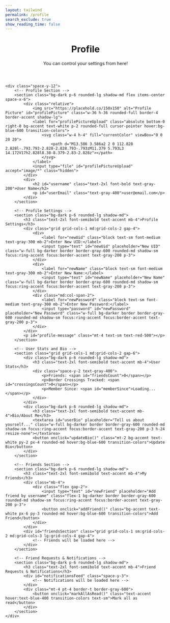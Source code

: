 ```yaml
---
layout: tailwind
permalink: /profile
search_exclude: true
show_reading_time: false
---
```


<div class="max-w-7xl mx-auto px-4 py-10">
    <header class="mb-8 text-center">
        <h1 class="text-4xl font-bold text-accent">Profile</h1>
        <p class="text-lg text-gray-400">You can control your settings from here!</p>
    </header>

    <div class="space-y-12">
        <!-- Profile Section -->
        <section class="bg-dark p-6 rounded-lg shadow-md flex items-center space-x-6">
            <div class="relative">
                <img src="https://placehold.co/150x150" alt="Profile Picture" id="profilePicture" class="w-36 h-36 rounded-full border-4 border-accent shadow-lg">
                <label for="profilePictureUpload" class="absolute bottom-0 right-0 bg-accent text-white p-2 rounded-full cursor-pointer hover:bg-blue-600 transition-colors">
                    <svg class="w-4 h-4" fill="currentColor" viewBox="0 0 20 20">
                        <path d="M13.586 3.586a2 2 0 112.828 2.828l-.793.793-2.828-2.828.793-.793zM11.379 5.793L3 14.172V17h2.828l8.38-8.379-2.83-2.828z"></path>
                    </svg>
                </label>
                <input type="file" id="profilePictureUpload" accept="image/*" class="hidden">
            </div>
            <div>
                <h2 id="username" class="text-2xl font-bold text-gray-200">User Name</h2>
                <p id="userEmail" class="text-gray-400">user@email.com</p>
            </div>
        </section>

        <!-- Profile Settings -->
        <section class="bg-dark p-6 rounded-lg shadow-md">
            <h3 class="text-2xl font-semibold text-accent mb-4">Profile Settings</h3>
            <div class="grid grid-cols-1 md:grid-cols-2 gap-4">
                <div>
                    <label for="newUid" class="block text-sm font-medium text-gray-300 mb-2">Enter New UID:</label>
                    <input type="text" id="newUid" placeholder="New UID" class="w-full bg-darker border border-gray-600 rounded-md shadow-sm focus:ring-accent focus:border-accent text-gray-200 p-3">
                </div>
                <div>
                    <label for="newName" class="block text-sm font-medium text-gray-300 mb-2">Enter New Name:</label>
                    <input type="text" id="newName" placeholder="New Name" class="w-full bg-darker border border-gray-600 rounded-md shadow-sm focus:ring-accent focus:border-accent text-gray-200 p-3">
                </div>
                <div class="md:col-span-2">
                    <label for="newPassword" class="block text-sm font-medium text-gray-300 mb-2">Enter New Password:</label>
                    <input type="password" id="newPassword" placeholder="New Password" class="w-full bg-darker border border-gray-600 rounded-md shadow-sm focus:ring-accent focus:border-accent text-gray-200 p-3">
                </div>
            </div>
            <p id="profile-message" class="mt-4 text-sm text-red-500"></p>
        </section>

        <!-- User Stats and Bio -->
        <section class="grid grid-cols-1 md:grid-cols-2 gap-6">
            <div class="bg-dark p-6 rounded-lg shadow-md">
                <h3 class="text-2xl font-semibold text-accent mb-4">User Stats</h3>
                <div class="space-y-2 text-gray-400">
                    <p>Friends: <span id="friendsCount">0</span></p>
                    <p>Border Crossings Tracked: <span id="crossingsCount">0</span></p>
                    <p>Member Since: <span id="memberSince">Loading...</span></p>
                </div>
            </div>
            <div class="bg-dark p-6 rounded-lg shadow-md">
                <h3 class="text-2xl font-semibold text-accent mb-4">Bio/About Me</h3>
                <textarea id="userBio" placeholder="Tell us about yourself..." class="w-full bg-darker border border-gray-600 rounded-md shadow-sm focus:ring-accent focus:border-accent text-gray-200 p-3 h-24 resize-none"></textarea>
                <button onclick="updateBio()" class="mt-2 bg-accent text-white py-2 px-4 rounded-md hover:bg-blue-600 transition-colors">Update Bio</button>
            </div>
        </section>

        <!-- Friends Section -->
        <section class="bg-dark p-6 rounded-lg shadow-md">
            <h3 class="text-2xl font-semibold text-accent mb-4">My Friends</h3>
            <div class="mb-4">
                <div class="flex gap-2">
                    <input type="text" id="newFriend" placeholder="Add friend by username" class="flex-1 bg-darker border border-gray-600 rounded-md shadow-sm focus:ring-accent focus:border-accent text-gray-200 p-3">
                    <button onclick="addFriend()" class="bg-accent text-white px-6 py-3 rounded-md hover:bg-blue-600 transition-colors">Add Friend</button>
                </div>
            </div>
            <div id="friendsSection" class="grid grid-cols-1 sm:grid-cols-2 md:grid-cols-3 lg:grid-cols-4 gap-4">
                <!-- Friends will be loaded here -->
            </div>
        </section>

        <!-- Friend Requests & Notifications -->
        <section class="bg-dark p-6 rounded-lg shadow-md">
            <h3 class="text-2xl font-semibold text-accent mb-4">Friend Requests & Notifications</h3>
            <div id="notificationsFeed" class="space-y-3">
                <!-- Notifications will be loaded here -->
            </div>
            <div class="mt-4 pt-4 border-t border-gray-600">
                <button onclick="markAllAsRead()" class="text-accent hover:text-blue-400 transition-colors text-sm">Mark all as read</button>
            </div>
        </section>
    </div>
</div>

<script type="module">
import { pythonURI, fetchOptions } from '{{site.baseurl}}/assets/js/api/config.js';

// Global variables
let currentUser = null;

// Initialize page
document.addEventListener('DOMContentLoaded', async () => {
    await initializePage();
    setupEventListeners();
});

async function initializePage() {
    try {
        await updateUserInfo();
        await loadFriends();
        await loadNotifications();
        await loadUserStats();
    } catch (error) {
        console.error('Error initializing page:', error);
        showError('Error loading profile data');
    }
}

function setupEventListeners() {
    // Profile picture upload
    document.getElementById('profilePictureUpload').addEventListener('change', (e) => {
        if (e.target.files[0]) {
            uploadProfilePicture(e.target.files[0]);
        }
    });

    // Profile field updates
    const inputs = ['newUid', 'newName', 'newPassword'];
    inputs.forEach(id => {
        const input = document.getElementById(id);
        input.addEventListener('blur', async (e) => {
            if (e.target.value.trim()) {
                const field = id.replace('new', '').toLowerCase();
                await updateProfile(field, e.target.value.trim());
                e.target.value = '';
            }
        });
    });

    // Enter key for adding friends
    document.getElementById('newFriend').addEventListener('keypress', (e) => {
        if (e.key === 'Enter') {
            addFriend();
        }
    });
}

async function updateUserInfo() {
    try {
        const response = await fetch(pythonURI + "/api/user", {
            ...fetchOptions,
            method: 'GET'
        });
        
        if (!response.ok) {
            throw new Error('Failed to fetch user info');
        }
        
        const data = await response.json();
        currentUser = data;
        
        // Update profile display
        document.getElementById('username').textContent = data.name || 'User Name';
        document.getElementById('userEmail').textContent = data.uid || 'user@email.com';
        
        // Update profile picture
        if (data.pfp) {
            document.getElementById('profilePicture').src = data.pfp;
        }
        
        // Update bio
        if (data.bio) {
            document.getElementById('userBio').value = data.bio;
        }
        
        // Update member since date
        if (data.created_at) {
            const date = new Date(data.created_at);
            document.getElementById('memberSince').textContent = date.toLocaleDateString();
        }
        
        // Set placeholders for form fields
        setPlaceholders(data);
        
    } catch (error) {
        console.error('Error fetching user info:', error);
        showError('Error loading user information');
    }
}

function setPlaceholders(userData) {
    const uidInput = document.getElementById('newUid');
    const nameInput = document.getElementById('newName');

    if (userData.uid) uidInput.placeholder = `Current: ${userData.uid}`;
    if (userData.name) nameInput.placeholder = `Current: ${userData.name}`;
}

async function updateProfile(field, value) {
    try {
        const response = await fetch(pythonURI + "/api/user", {
            ...fetchOptions,
            method: 'PUT',
            body: JSON.stringify({
                [field]: value
            })
        });

        if (!response.ok) {
            const errorData = await response.json();
            throw new Error(errorData.message || 'Failed to update profile');
        }

        showError('Profile updated successfully', 'green');
        await updateUserInfo();
    } catch (error) {
        console.error('Error updating profile:', error);
        showError(error.message || 'Error updating profile');
    }
}

async function updateBio() {
    const bio = document.getElementById('userBio').value.trim();
    await updateProfile('bio', bio);
}

async function uploadProfilePicture(file) {
    try {
        const base64String = await convertToBase64(file);
        const response = await fetch(pythonURI + "/api/user/avatar", {
            ...fetchOptions,
            method: 'POST',
            body: JSON.stringify({ avatar: base64String })
        });

        if (!response.ok) {
            throw new Error('Failed to upload profile picture');
        }

        showError('Profile picture updated successfully', 'green');
        await updateUserInfo();
    } catch (error) {
        console.error('Error uploading profile picture:', error);
        showError('Error uploading profile picture');
    }
}

function convertToBase64(file) {
    return new Promise((resolve, reject) => {
        const reader = new FileReader();
        reader.onload = () => resolve(reader.result.split(',')[1]);
        reader.onerror = error => reject(error);
        reader.readAsDataURL(file);
    });
}

async function loadFriends() {
    try {
        const response = await fetch(pythonURI + "/api/friends", {
            ...fetchOptions,
            method: 'GET'
        });
        
        if (!response.ok) {
            throw new Error('Failed to load friends');
        }
        
        const friends = await response.json();
        displayFriends(friends);
        document.getElementById('friendsCount').textContent = friends.length;
        
    } catch (error) {
        console.error('Error loading friends:', error);
        displayFriends([]);
        document.getElementById('friendsCount').textContent = '0';
    }
}

function displayFriends(friends) {
    const friendsSection = document.getElementById('friendsSection');
    friendsSection.innerHTML = '';
    
    if (friends.length === 0) {
        friendsSection.innerHTML = '<p class="text-gray-400 col-span-full text-center py-8">No friends yet. Add some friends to get started!</p>';
        return;
    }
    
    friends.forEach(friend => {
        const friendCard = document.createElement('div');
        friendCard.className = 'bg-darker p-4 rounded-lg border border-gray-600 hover:border-accent transition-colors';
        friendCard.innerHTML = `
            <div class="flex items-center space-x-3">
                <img src="https://placehold.co/40x40" alt="${friend.name || friend.username}" class="w-10 h-10 rounded-full">
                <div class="flex-1">
                    <p class="text-gray-200 font-medium">${friend.name || friend.username}</p>
                    <p class="text-gray-400 text-sm">Friend</p>
                </div>
                <button onclick="removeFriend('${friend.username || friend.name}')" class="text-red-400 hover:text-red-300 p-1">
                    <svg class="w-4 h-4" fill="currentColor" viewBox="0 0 20 20">
                        <path fill-rule="evenodd" d="M4.293 4.293a1 1 0 011.414 0L10 8.586l4.293-4.293a1 1 0 111.414 1.414L11.414 10l4.293 4.293a1 1 0 01-1.414 1.414L10 11.414l-4.293 4.293a1 1 0 01-1.414-1.414L8.586 10 4.293 5.707a1 1 0 010-1.414z" clip-rule="evenodd"></path>
                    </svg>
                </button>
            </div>
        `;
        friendsSection.appendChild(friendCard);
    });
}

async function addFriend() {
    const friendInput = document.getElementById('newFriend');
    const friendName = friendInput.value.trim();
    
    if (!friendName) {
        showError('Please enter a friend\'s username');
        return;
    }
    
    try {
        const response = await fetch(pythonURI + "/api/friends", {
            ...fetchOptions,
            method: 'POST',
            body: JSON.stringify({ friend_username: friendName })
        });
        
        if (!response.ok) {
            const errorData = await response.json();
            throw new Error(errorData.message || 'Failed to add friend');
        }
        
        friendInput.value = '';
        showError('Friend request sent successfully!', 'green');
        await loadFriends();
        
    } catch (error) {
        console.error('Error adding friend:', error);
        showError(error.message || 'Error adding friend');
    }
}

async function removeFriend(friendName) {
    if (!confirm(`Are you sure you want to remove ${friendName} as a friend?`)) {
        return;
    }
    
    try {
        const response = await fetch(pythonURI + "/api/friends", {
            ...fetchOptions,
            method: 'DELETE',
            body: JSON.stringify({ friend_username: friendName })
        });
        
        if (!response.ok) {
            throw new Error('Failed to remove friend');
        }
        
        showError('Friend removed successfully', 'green');
        await loadFriends();
        
    } catch (error) {
        console.error('Error removing friend:', error);
        showError('Error removing friend');
    }
}

async function loadNotifications() {
    try {
        const response = await fetch(pythonURI + "/api/notifications", {
            ...fetchOptions,
            method: 'GET'
        });
        
        if (!response.ok) {
            throw new Error('Failed to load notifications');
        }
        
        const notifications = await response.json();
        displayNotifications(notifications);
        
    } catch (error) {
        console.error('Error loading notifications:', error);
        displayNotifications([]);
    }
}

function displayNotifications(notifications) {
    const notificationsFeed = document.getElementById('notificationsFeed');
    notificationsFeed.innerHTML = '';
    
    if (notifications.length === 0) {
        notificationsFeed.innerHTML = '<p class="text-gray-400">No new notifications</p>';
        return;
    }
    
    notifications.forEach(notification => {
        const notificationDiv = document.createElement('div');
        notificationDiv.className = `p-3 rounded-lg border ${notification.read ? 'bg-darker border-gray-600' : 'bg-accent bg-opacity-10 border-accent'}`;
        
        let content = '';
        if (notification.type === 'friend_request') {
            content = `
                <p class="text-gray-200">${notification.from_username} sent you a friend request</p>
                <div class="mt-2 space-x-2">
                    <button onclick="acceptFriendRequest('${notification.id}')" class="bg-green-600 text-white px-3 py-1 rounded text-sm hover:bg-green-700">Accept</button>
                    <button onclick="declineFriendRequest('${notification.id}')" class="bg-red-600 text-white px-3 py-1 rounded text-sm hover:bg-red-700">Decline</button>
                </div>
            `;
        } else {
            content = `<p class="text-gray-200">${notification.message}</p>`;
        }
        
        notificationDiv.innerHTML = content;
        notificationsFeed.appendChild(notificationDiv);
    });
}

async function loadUserStats() {
    try {
        const response = await fetch(pythonURI + "/api/user/stats", {
            ...fetchOptions,
            method: 'GET'
        });
        
        if (!response.ok) {
            throw new Error('Failed to load user stats');
        }
        
        const stats = await response.json();
        document.getElementById('crossingsCount').textContent = stats.border_crossings || 0;
        
    } catch (error) {
        console.error('Error loading user stats:', error);
        document.getElementById('crossingsCount').textContent = '0';
    }
}

async function acceptFriendRequest(notificationId) {
    try {
        const response = await fetch(pythonURI + "/api/notifications/accept", {
            ...fetchOptions,
            method: 'POST',
            body: JSON.stringify({ notification_id: notificationId })
        });
        
        if (!response.ok) {
            throw new Error('Failed to accept friend request');
        }
        
        showError('Friend request accepted!', 'green');
        await loadNotifications();
        await loadFriends();
        
    } catch (error) {
        console.error('Error accepting friend request:', error);
        showError('Error accepting friend request');
    }
}

async function declineFriendRequest(notificationId) {
    try {
        const response = await fetch(pythonURI + "/api/notifications/decline", {
            ...fetchOptions,
            method: 'POST',
            body: JSON.stringify({ notification_id: notificationId })
        });
        
        if (!response.ok) {
            throw new Error('Failed to decline friend request');
        }
        
        showError('Friend request declined', 'green');
        await loadNotifications();
        
    } catch (error) {
        console.error('Error declining friend request:', error);
        showError('Error declining friend request');
    }
}

async function markAllAsRead() {
    try {
        const response = await fetch(pythonURI + "/api/notifications/read", {
            ...fetchOptions,
            method: 'PUT'
        });
        
        if (!response.ok) {
            throw new Error('Failed to mark notifications as read');
        }
        
        showError('All notifications marked as read', 'green');
        await loadNotifications();
        
    } catch (error) {
        console.error('Error marking notifications as read:', error);
        showError('Error updating notifications');
    }
}

function showError(message, color = 'red') {
    const messageElement = document.getElementById('profile-message');
    messageElement.className = `mt-4 text-sm text-${color}-500`;
    messageElement.textContent = message;
    setTimeout(() => {
        messageElement.textContent = '';
    }, 3000);
}

// Make functions available globally
window.addFriend = addFriend;
window.removeFriend = removeFriend;
window.updateBio = updateBio;
window.markAllAsRead = markAllAsRead;
window.acceptFriendRequest = acceptFriendRequest;
window.declineFriendRequest = declineFriendRequest;
</script>
